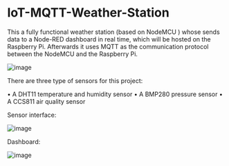 # IoT-MQTT-Weather-Station

This a fully functional weather station (based on NodeMCU ) whose sends data to a Node-RED dashboard in real time, which 
will be hosted on the Raspberry Pi.  Afterwards it uses MQTT as the communication protocol between the NodeMCU and the Raspberry Pi.

![image](https://user-images.githubusercontent.com/115898447/196005891-319049ee-972c-45bc-9403-e800687e19f9.png)


There are three type of sensors for this project:

• A DHT11 temperature and humidity sensor
• A BMP280 pressure sensor
• A CCS811 air quality sensor

Sensor interface:

![image](https://user-images.githubusercontent.com/115898447/196005914-650c7d93-d574-41a0-abf4-9d5ca24ec6cf.png)


Dashboard:

![image](https://user-images.githubusercontent.com/115898447/196005986-423b3f83-ca91-41a2-a6bf-94de27c20b44.png)
